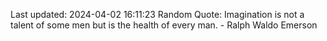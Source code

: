 Last updated: 2024-04-02 16:11:23
Random Quote: Imagination is not a talent of some men but is the health of every man. - Ralph Waldo Emerson